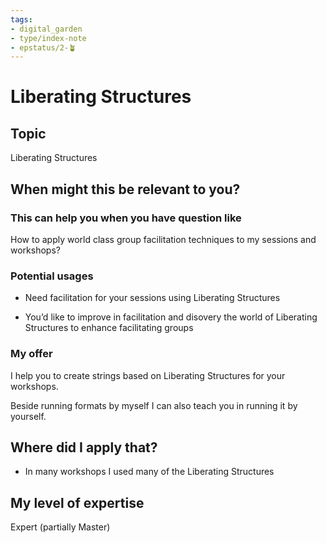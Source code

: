 ```yaml
---
tags: 
- digital_garden
- type/index-note
- epstatus/2-🪴
---
```

# Liberating Structures
## Topic

Liberating Structures

## When might this be relevant to you?

### This can help you when you have question like

How to apply world class group facilitation techniques to my sessions and workshops?

### Potential usages

-   Need facilitation for your sessions using Liberating Structures
    
-   You’d like to improve in facilitation and disovery the world of Liberating Structures to enhance facilitating groups
    

### My offer

I help you to create strings based on Liberating Structures for your workshops.

Beside running formats by myself I can also teach you in running it by yourself.

## Where did I apply that?

-   In many workshops I used many of the Liberating Structures
    

## My level of expertise

Expert (partially Master)
